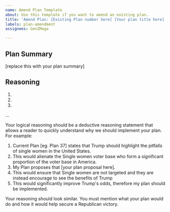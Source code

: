 ```yaml
---
name: Amend Plan Template
about: Use this template if you want to amend an existing plan.
title: 'Amend Plan: [Existing Plan number here] [Your plan title here]'
labels: plan-amendment
assignees: GenZMaga

---
```


## Plan Summary
[replace this with your plan summary]

## Reasoning
1.
2.
3.
...

Your logical reasoning should be a deductive reasoning statement that allows a reader to quickly understand why we should implement your plan. For example:

1. Current Plan [eg. Plan 37] states that Trump should highlight the pitfalls of single women in the United States.
2. This would alienate the Single women voter base who form a significant proportion of the voter base in America.
3. My Plan proposes that [your plan proposal here].
4. This would ensure that Single women are not targeted and they are instead encourage to see the benefits of Trump
5. This would significantly improve Trump's odds, therefore my plan should be implemented.

Your reasoning should look similar. You must mention what your plan would do and how it would help secure a Republican victory.
